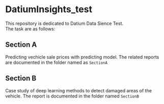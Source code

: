 # DatiumInsights_test

This repository is dedicated to Datium Data Sience Test.  
The task are as follows:  

## Section A

Predicting vechicle sale prices with predicting model. The related reports are documented in the folder named as `SectionA`

## Section B

Case study of deep learning methods to detect damaged areas of the vehicle. The report is documented in the folder named `SectionB`  
